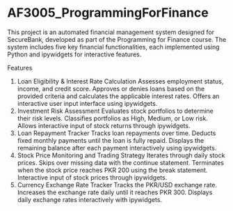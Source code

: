 # AF3005_ProgrammingForFinance
This project is an automated financial management system designed for SecureBank, developed as part of the Programming for Finance course. The system includes five key financial functionalities, each implemented using Python and ipywidgets for interactive features.

Features
1. Loan Eligibility & Interest Rate Calculation
Assesses employment status, income, and credit score.
Approves or denies loans based on the provided criteria and calculates the applicable interest rates.
Offers an interactive user input interface using ipywidgets.
2. Investment Risk Assessment
Evaluates stock portfolios to determine their risk levels.
Classifies portfolios as High, Medium, or Low risk.
Allows interactive input of stock returns through ipywidgets.
3. Loan Repayment Tracker
Tracks loan repayments over time.
Deducts fixed monthly payments until the loan is fully repaid.
Displays the remaining balance after each payment interactively using ipywidgets.
4. Stock Price Monitoring and Trading Strategy
Iterates through daily stock prices.
Skips over missing data with the continue statement.
Terminates when the stock price reaches PKR 200 using the break statement.
Interactive input of stock prices through ipywidgets.
5. Currency Exchange Rate Tracker
Tracks the PKR/USD exchange rate.
Increases the exchange rate daily until it reaches PKR 300.
Displays daily exchange rates interactively with ipywidgets.
